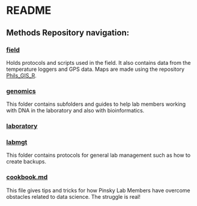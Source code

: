 README
================

## Methods Repository navigation:

### [field](https://github.com/pinskylab/field)

Holds protocols and scripts used in the field. It also contains data
from the temperature loggers and GPS data. Maps are made using the
repository [Phils\_GIS\_R](https://github.com/pinskylab/Phils_GIS_R).

### [genomics](https://github.com/pinskylab/genomics)

This folder contains subfolders and guides to help lab members working
with DNA in the laboratory and also with bioinformatics.

### [laboratory](https://github.com/pinskylab/laboratory)

### [labmgt](https://github.com/pinskylab/pinskylab_methods/tree/master/labmgt)

This folder contains protocols for general lab management such as how to
create backups.

### [cookbook.md](https://github.com/pinskylab/pinskylab_methods/blob/master/cookbook.md)

This file gives tips and tricks for how Pinsky Lab Members have overcome
obstacles related to data science. The struggle is real\!
